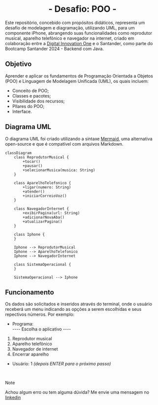 <div align="center">
  <h1>- Desafio: POO -</h1>
</div>

Este repositório, concebido com propósitos didáticos, representa um desafio de modelagem e diagramação, utilizando UML, para um componente iPhone, abrangendo suas funcionalidades como reprodutor musical, aparelho telefônico e navegador na internet, criado em colaboração entre a [Digital Innovation One](https://www.dio.me/) e o Santander, como parte do Bootcamp Santander 2024 - Backend com Java.

## Objetivo

Aprender e aplicar os fundamentos de Programação Orientada a Objetos (POO) e Linguagem de Modelagem Unificada (UML), os quais incluem:

- Conceito de POO;
- Classes e pacotes;
- Visibilidade dos recursos;
- PIlares do POO;
- Interface.

## Diagrama UML

O diagrama UML foi criado utilizando a sintaxe [Mermaid](https://mermaid.js.org/), uma alternativa open-source e que é compatível com arquivos Markdown.

```mermaid
classDiagram
    class ReprodutorMusical {
        +tocar()          
        +pausar()         
        +selecionarMusica(musica: String)
    }

    class AparelhoTelefonico {
        +ligar(numero: String)
        +atender()              
        +iniciarCorreioVoz() 
    }

    class NavegadorInternet {
        +exibirPagina(url: String)      
        +adicionarNovaAba()             
        +atualizarPagina()
    }

    class Iphone {
    }

    Iphone --> ReprodutorMusical
    Iphone --> AparelhoTelefonico
    Iphone --> NavegadorInternet

    class SistemaOperacional {
    }

    SistemaOperacional --> Iphone
```

## Funcionamento
Os dados são solicitados e inseridos através do terminal, onde o usuário receberá um menu indicando as opções a serem escolhidas e seus repectivos números. Por exemplo:

* Programa:  
---- Escolha o aplicativo ----  
1. Reprodutor musical  
2. Aparelho telefônico  
3. Navegador de internet  
4. Encerrar aparelho
* Usuário: 1 *(depois ENTER para o próximo passo)* 

</br>

> [!NOTE]   
> Achou algum erro ou tem alguma dúvida? Me envie uma mensagem no [linkedin](https://www.linkedin.com/in/veronica-vilas/)
